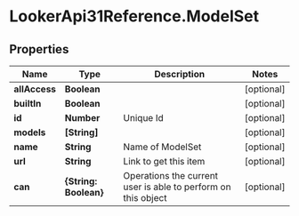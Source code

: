 # LookerApi31Reference.ModelSet

## Properties
Name | Type | Description | Notes
------------ | ------------- | ------------- | -------------
**allAccess** | **Boolean** |  | [optional] 
**builtIn** | **Boolean** |  | [optional] 
**id** | **Number** | Unique Id | [optional] 
**models** | **[String]** |  | [optional] 
**name** | **String** | Name of ModelSet | [optional] 
**url** | **String** | Link to get this item | [optional] 
**can** | **{String: Boolean}** | Operations the current user is able to perform on this object | [optional] 


